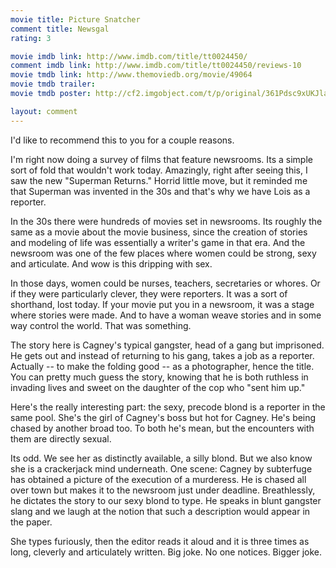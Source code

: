 ```yaml
---
movie title: Picture Snatcher
comment title: Newsgal
rating: 3

movie imdb link: http://www.imdb.com/title/tt0024450/
comment imdb link: http://www.imdb.com/title/tt0024450/reviews-10
movie tmdb link: http://www.themoviedb.org/movie/49064
movie tmdb trailer: 
movie tmdb poster: http://cf2.imgobject.com/t/p/original/361Pdsc9xUKJlaU9vXpvmKiC4N4.jpg

layout: comment
---
```


I'd like to recommend this to you for a couple reasons.

I'm right now doing a survey of films that feature newsrooms. Its a simple sort of fold that wouldn't work today. Amazingly, right after seeing this, I saw the new "Superman Returns." Horrid little move, but it reminded me that Superman was invented in the 30s and that's why we have Lois as a reporter.

In the 30s there were hundreds of movies set in newsrooms. Its roughly the same as a movie about the movie business, since the creation of stories and modeling of life was essentially a writer's game in that era. And the newsroom was one of the few places where women could be strong, sexy and articulate. And wow is this dripping with sex.

In those days, women could be nurses, teachers, secretaries or whores. Or if they were particularly clever, they were reporters. It was a sort of shorthand, lost today. If your movie put you in a newsroom, it was a stage where stories were made. And to have a woman weave stories and in some way control the world. That was something.

The story here is Cagney's typical gangster, head of a gang but imprisoned. He gets out and instead of returning to his gang, takes a job as a reporter. Actually -- to make the folding good -- as a photographer, hence the title. You can pretty much guess the story, knowing that he is both ruthless in invading lives and sweet on the daughter of the cop who "sent him up."

Here's the really interesting part: the sexy, precode blond is a reporter in the same pool. She's the girl of Cagney's boss but hot for Cagney. He's being chased by another broad too. To both he's mean, but the encounters with them are directly sexual. 

Its odd. We see her as distinctly available, a silly blond. But we also know she is a crackerjack mind underneath. One scene: Cagney by subterfuge has obtained a picture of the execution of a murderess. He is chased all over town but makes it to the newsroom just under deadline. Breathlessly, he dictates the story to our sexy blond to type. He speaks in blunt gangster slang and we laugh at the notion that such a description would appear in the paper.

She types furiously, then the editor reads it aloud and it is three times as long, cleverly and articulately written. Big joke. No one notices. Bigger joke.